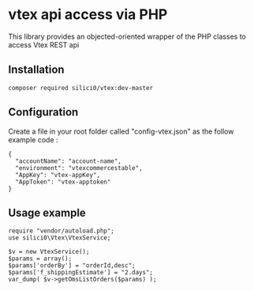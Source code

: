 # vtex api access via PHP

This library provides an objected-oriented wrapper of the PHP classes to access Vtex REST api

## Installation

```
composer required silici0/vtex:dev-master
```

## Configuration

Create a file in your root folder called "config-vtex.json" as the follow example code :
```
{
  "accountName": "account-name",
  "environment": "vtexcommercestable",
  "AppKey": "vtex-appKey",
  "AppToken": "vtex-apptoken"
}
```

## Usage example

```
require "vendor/autoload.php";
use silici0\Vtex\VtexService;

$v = new VtexService();
$params = array();
$params['orderBy'] = "orderId,desc";
$params['f_shippingEstimate'] = "2.days";
var_dump( $v->getOmsListOrders($params) );
```
